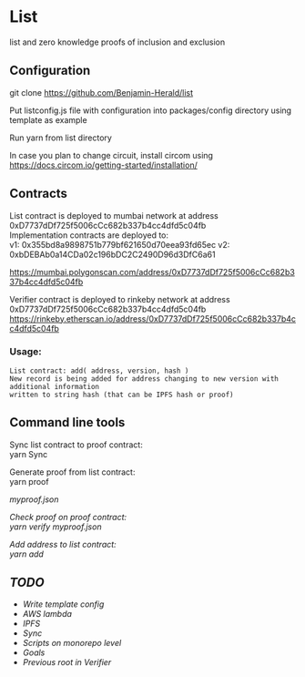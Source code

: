 # List
list and zero knowledge proofs of inclusion and exclusion

## Configuration

git clone https://github.com/Benjamin-Herald/list

Put listconfig.js file with configuration into packages/config directory using template as example


Run yarn from list directory

In case you plan to change circuit, install circom using 
https://docs.circom.io/getting-started/installation/

## Contracts

List contract is deployed to mumbai network at address 0xD7737dDf725f5006cCc682b337b4cc4dfd5c04fb  
Implementation contracts are deployed to:  
v1:  0x355bd8a9898751b779bf621650d70eea93fd65ec
v2:  0xbDEBAb0a14CDa02c196bDC2C2490D96d3DfC6a61

https://mumbai.polygonscan.com/address/0xD7737dDf725f5006cCc682b337b4cc4dfd5c04fb



Verifier contract is deployed to rinkeby network at address 0xD7737dDf725f5006cCc682b337b4cc4dfd5c04fb
https://rinkeby.etherscan.io/address/0xD7737dDf725f5006cCc682b337b4cc4dfd5c04fb

### Usage:

	List contract: add( address, version, hash )
	New record is being added for address changing to new version with additional information 
	written to string hash (that can be IPFS hash or proof)

## Command line tools

Sync list contract to proof contract:  
yarn Sync

Generate proof from list contract:  
yarn proof <address> myproof.json

Check proof on proof contract:  
yarn verify myproof.json

Add address to list contract:  
yarn add <address> <IPFShash>

## TODO
- Write template config
- AWS lambda
- IPFS
- Sync
- Scripts on monorepo level
- Goals
- Previous root in Verifier 
